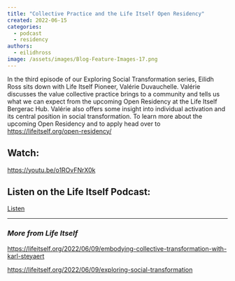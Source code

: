 ```yaml
---
title: "Collective Practice and the Life Itself Open Residency"
created: 2022-06-15
categories: 
  - podcast
  - residency
authors: 
  - eilidhross
image: /assets/images/Blog-Feature-Images-17.png
---
```


In the third episode of our Exploring Social Transformation series, Eilidh Ross sits down with Life Itself Pioneer, Valérie Duvauchelle. Valérie discusses the value collective practice brings to a community and tells us what we can expect from the upcoming Open Residency at the Life Itself Bergerac Hub. Valérie also offers some insight into individual activation and its central position in social transformation. To learn more about the upcoming Open Residency and to apply head over to https://lifeitself.org/open-residency/

## Watch:

https://youtu.be/o1ROvFNrX0k

## Listen on the Life Itself Podcast:

[Listen](https://anchor.fm/life-itself/episodes/Collective-Practice-and-the-Life-Itself-Open-Residency-with-Valerie-Duvauchelle-e1juolv)

* * *

### _More from Life Itself_

https://lifeitself.org/2022/06/09/embodying-collective-transformation-with-karl-steyaert

https://lifeitself.org/2022/06/09/exploring-social-transformation
